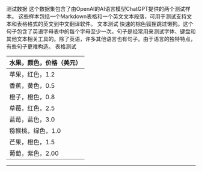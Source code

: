 测试数据
这个数据集包含了由OpenAI的AI语言模型ChatGPT提供的两个测试样本。
这些样本包括一个Markdown表格和一个英文文本段落，可用于测试支持文本和表格格式的英文到中文翻译软件。
文本测试
快速的棕色狐狸跳过懒狗。这个句子包含了英语字母表中的每个字母至少一次。句子是经常用来测试字体、键盘和其他文本相关工具的。除了英语，许多其他语言也有句子。由于语言的独特特点，有些句子更难构造。
表格测试

| 水果，颜色，价格（美元） |
| --- |
| 苹果，红色，1.2 |
| 香蕉，黄色，0.5 |
| 橙子，橙色，0.8 |
| 草莓，红色，2.5 |
| 蓝莓，蓝色，3.0 |
| 猕猴桃，绿色，1.0 |
| 芒果，橙色，1.5 |
| 葡萄，紫色，2.00 |

---

